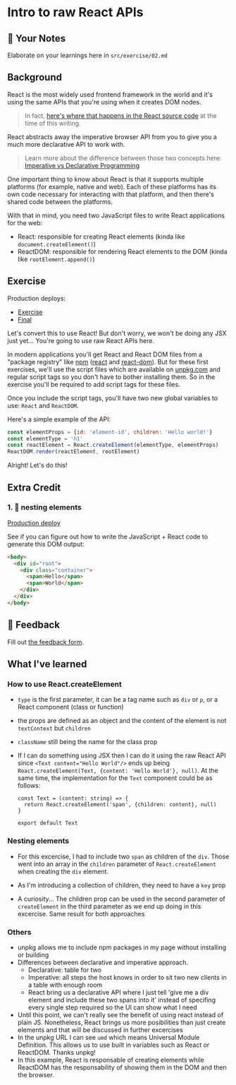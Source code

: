 # Intro to raw React APIs

## 📝 Your Notes

Elaborate on your learnings here in `src/exercise/02.md`

## Background

React is the most widely used frontend framework in the world and it's using the
same APIs that you're using when it creates DOM nodes.

> In fact,
> [here's where that happens in the React source code](https://github.com/facebook/react/blob/48907797294340b6d5d8fecfbcf97edf0691888d/packages/react-dom/src/client/ReactDOMComponent.js#L416)
> at the time of this writing.

React abstracts away the imperative browser API from you to give you a much more
declarative API to work with.

> Learn more about the difference between those two concepts here:
> [Imperative vs Declarative Programming](https://tylermcginnis.com/imperative-vs-declarative-programming/)

One important thing to know about React is that it supports multiple platforms
(for example, native and web). Each of these platforms has its own code
necessary for interacting with that platform, and then there's shared code
between the platforms.

With that in mind, you need two JavaScript files to write React applications for
the web:

- React: responsible for creating React elements (kinda like
  `document.createElement()`)
- ReactDOM: responsible for rendering React elements to the DOM (kinda like
  `rootElement.append()`)

## Exercise

Production deploys:

- [Exercise](http://react-fundamentals.netlify.app/isolated/exercise/02.html)
- [Final](http://react-fundamentals.netlify.app/isolated/final/02.html)

Let's convert this to use React! But don't worry, we won't be doing any JSX just
yet... You're going to use raw React APIs here.

In modern applications you'll get React and React DOM files from a "package
registry" like [npm](https://npmjs.com) ([react](https://npm.im/react) and
[react-dom](https://npm.im/react-dom)). But for these first exercises, we'll use
the script files which are available on [unpkg.com](https://unpkg.com) and
regular script tags so you don't have to bother installing them. So in the
exercise you'll be required to add script tags for these files.

Once you include the script tags, you'll have two new global variables to use:
`React` and `ReactDOM`.

Here's a simple example of the API:

```javascript
const elementProps = {id: 'element-id', children: 'Hello world!'}
const elementType = 'h1'
const reactElement = React.createElement(elementType, elementProps)
ReactDOM.render(reactElement, rootElement)
```

Alright! Let's do this!

## Extra Credit

### 1. 💯 nesting elements

[Production deploy](http://react-fundamentals.netlify.app/isolated/final/02.extra-1.html)

See if you can figure out how to write the JavaScript + React code to generate
this DOM output:

```html
<body>
  <div id="root">
    <div class="container">
      <span>Hello</span>
      <span>World</span>
    </div>
  </div>
</body>
```

## 🦉 Feedback

Fill out
[the feedback form](https://ws.kcd.im/?ws=React%20Fundamentals%20%E2%9A%9B&e=02%3A%20Intro%20to%20raw%20React%20APIs&em=setmaxo%40gmail.com).

## What I've learned

### How to use React.createElement

- `type` is the first parameter, it can be a tag name such as `div` or `p`, or a
  React component (class or function)
- the props are defined as an object and the content of the element is not
  `textContext` but `children`
- `className` still being the name for the class prop

- If I can do something using JSX then I can do it using the raw React API since
  `<Text content="Hello World"/>` ends up being
  `React.createElement(Text, {content: 'Hello World'}, null)`. At the same time,
  the implementation for the `Text` component could be as follows:

  ```
  const Text = (content: string) => {
    return React.createElement('span', {children: content}, null)
  }

  export default Text
  ```

### Nesting elements

- For this excercise, I had to include two `span` as children of the `div`.
  Those went into an array in the `children` parameter of `React.createElement`
  when creating the `div` element.

- As I'm introducing a collection of children, they need to have a `key` prop
- A curiosity... The children prop can be used in the second parameter of
  `createElement` in the third parameter as we end up doing in this excercise.
  Same result for both approaches

### Others

- unpkg allows me to include npm packages in my page without installing or
  building
- Differences between declarative and imperative approach.
  - Declarative: table for two
  - Imperative: all steps the host knows in order to sit two new clients in a
    table with enough room
  - React bring us a declarative API where I just tell 'give me a div element
    and include these two spans into it' instead of specifing every single step
    required so the UI can show what I need
- Until this point, we can't really see the benefit of using react instead of
  plain JS. Nonetheless, React brings us more posibilities than just create
  elements and that will be discussed in further excercises
- In the unpkg URL I can see `umd` which means Universal Module Definition. This
  allows us to use built in variables such as React or ReactDOM. Thanks unpkg!
- In this example, React is responsable of creating elements while ReactDOM has
  the responsability of showing them in the DOM and then the browser.
